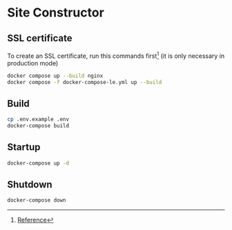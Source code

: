 # Site Constructor

## SSL certificate

To create an SSL certificate, run this commands first[^1] (it is only necessary in production mode)

```bash
docker compose up --build nginx
docker compose -f docker-compose-le.yml up --build
```

## Build

```bash
cp .env.example .env
docker-compose build
```

## Startup

```bash
docker-compose up -d
```

## Shutdown

```bash
docker-compose down
```

[^1]: [Reference](https://leangaurav.medium.com/simplest-https-setup-nginx-reverse-proxy-letsencrypt-ssl-certificate-aws-cloud-docker-4b74569b3c61)
